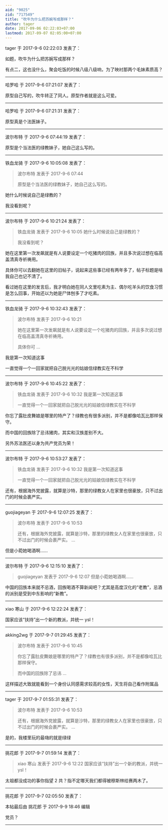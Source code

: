 ```yaml
---
aid: "9025"
zid: "717549"
title: "吹牛为什么把苏婉写成那样？"
author: tager
date: 2017-09-06 02:22:03+07:00
lastmod: 2017-09-07 02:05:00+07:00
---
```


tager 于 2017-9-6 02:22:03 发表了：

如题，吹牛为什么把苏婉写成那样？

有点二，这也没什么，聚会吃饭的时候八级八级响，为了映衬那两个毛妹素质高？

---

哈罗哈 于 2017-9-6 07:21:07 发表了：

原型自己写的，吹牛转正了同人。原型作者就是这么可爱。

---

哈罗哈 于 2017-9-6 07:21:31 发表了：

原型真是个法医妹子。

---

波尔布特 于 2017-9-6 07:44:19 发表了：

原型是个当法医的绿教妹子，她自己这么写的。

---

铁血龙骑 于 2017-9-6 10:05:08 发表了：

> 波尔布特 发表于 2017-9-6 07:44
>
> 原型是个当法医的绿教妹子，她自己这么写的。

她什么时候说自己是绿教的？

我没看到呢？

---

波尔布特 于 2017-9-6 10:21:24 发表了：

> 铁血龙骑 发表于 2017-9-6 10:05 她什么时候说自己是绿教的？
>
> 我没看到呢？

她在这里第一次发飙就是有人说要设定一个吃猪肉的回族，并且多次说过想在临高盖清真寺祈祷用。

具体你可以去翻她在这里的旧帖子，说起来这些事已经有两年多了，帖子标题是啥我自己也记不清了。

看过她在这里的发言后，我才明白她在同人文里吃素为主、偶尔吃羊头的饮食习惯是怎么回事，开始还以为她是尸体刨多了才吃素。

---

铁血龙骑 于 2017-9-6 10:32:43 发表了：

> 波尔布特 发表于 2017-9-6 10:21
>
> 她在这里第一次发飙就是有人说要设定一个吃猪肉的回族，并且多次说过想在临高盖清真寺祈祷用。
>
> 具体你可 ...

我是第一次知道这事

一直觉得一个一回家就把自己脱光光的姑娘信绿教实在不科学

---

波尔布特 于 2017-9-6 10:45:22 发表了：

> 铁血龙骑 发表于 2017-9-6 10:32 我是第一次知道这事
>
> 一直觉得一个一回家就把自己脱光光的姑娘信绿教实在不科学

你忘了露肚皮舞娘是哪里的特产了？绿教也有很多派别，并不是都像哈瓦比那样保守。

而中国的回族除了忌讳猪肉，其实和汉族差别不大。

另外苏法医还以身为共产党员为荣！

---

波尔布特 于 2017-9-6 10:53:27 发表了：

> 铁血龙骑 发表于 2017-9-6 10:32 我是第一次知道这事
>
> 一直觉得一个一回家就把自己脱光光的姑娘信绿教实在不科学

还有，根据海外党披露，就算是沙特，那里的绿教女人在家里也很豪放，只不过出门的时候会裹严实。

---

guojiageyan 于 2017-9-6 12:07:25 发表了：

> 波尔布特 发表于 2017-9-6 10:53
>
> 还有，根据海外党披露，就算是沙特，那里的绿教女人在家里也很豪放，只不过出门的时候会裹严实。 ...

但是小菀她喝酒啊……

---

波尔布特 于 2017-9-6 12:15:10 发表了：

> guojiageyan 发表于 2017-9-6 12:07 但是小菀她喝酒啊……

中国的回族本来就不忌酒，回族喝酒不算新闻吧？尤其是高度汉化的“老教”，忌酒的派别是受到中东影响的“新教”。

---

xiao 寒山 于 2017-9-6 12:22:24 发表了：

国家应该“扶持”出一个新的教派，并统一 ysl！

---

akking2wg 于 2017-9-7 01:29:45 发表了：

> 波尔布特 发表于 2017-9-6 10:45
>
> 你忘了露肚皮舞娘是哪里的特产了？绿教也有很多派别，并不是都像哈瓦比那样保守。
>
> 而中国的回族除了忌讳 ...

这样描述大致就能看到一个身份认同感需求较高的女性，天生将自己看作附属品

---

tager 于 2017-9-7 01:55:31 发表了：

> 波尔布特 发表于 2017-9-6 10:53
>
> 还有，根据海外党披露，就算是沙特，那里的绿教女人在家里也很豪放，只不过出门的时候会裹严实。 ...

是的，我楼里玩的最嗨的就是绿绿

---

挑花郎 于 2017-9-7 01:59:14 发表了：

> xiao 寒山 发表于 2017-9-6 12:22 国家应该“扶持”出一个新的教派，并统一 ysl！

太祖都没成功的事你指望 2 共？指不定哪天我们都得被穆斯林给赛两木了。

---

挑花郎 于 2017-9-7 02:05:50 发表了：

本帖最后由 挑花郎 于 2017-9-9 18:46 编辑

党员？

---
